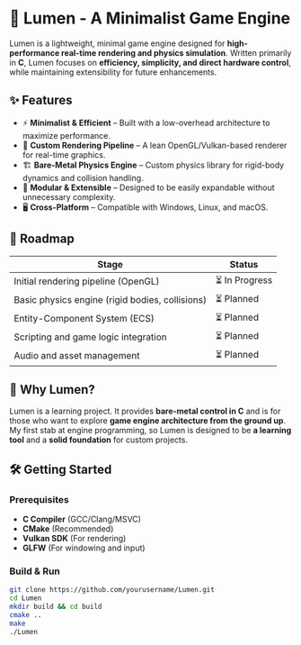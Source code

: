 # 🌟 Lumen - A Minimalist Game Engine
Lumen is a lightweight, minimal game engine designed for **high-performance real-time rendering and physics simulation**. Written primarily in **C**, Lumen focuses on **efficiency, simplicity, and direct hardware control**, while maintaining extensibility for future enhancements.

## ✨ Features

- ⚡ **Minimalist & Efficient** – Built with a low-overhead architecture to maximize performance.
- 🎨 **Custom Rendering Pipeline** – A lean OpenGL/Vulkan-based renderer for real-time graphics.
- 🏗️ **Bare-Metal Physics Engine** – Custom physics library for rigid-body dynamics and collision handling.
- 🔧 **Modular & Extensible** – Designed to be easily expandable without unnecessary complexity.
- 🖥️ **Cross-Platform** – Compatible with Windows, Linux, and macOS.

## 🚀 Roadmap

| Stage          | Status  |
|---------------|---------|
| Initial rendering pipeline (OpenGL) | ⏳ In Progress |
| Basic physics engine (rigid bodies, collisions) | ⏳ Planned |
| Entity-Component System (ECS) | ⏳ Planned |
| Scripting and game logic integration | ⏳ Planned |
| Audio and asset management | ⏳ Planned |

## 📌 Why Lumen?

Lumen is a learning project.  It provides **bare-metal control in C** and is for those who want to explore **game engine architecture from the ground up**. My first stab at engine programming, so Lumen is designed to be **a learning tool** and a **solid foundation** for custom projects.

## 🛠️ Getting Started

### Prerequisites
- **C Compiler** (GCC/Clang/MSVC)
- **CMake** (Recommended)
- **Vulkan SDK** (For rendering)
- **GLFW** (For windowing and input)

### Build & Run

```sh
git clone https://github.com/yourusername/Lumen.git
cd Lumen
mkdir build && cd build
cmake ..
make
./Lumen